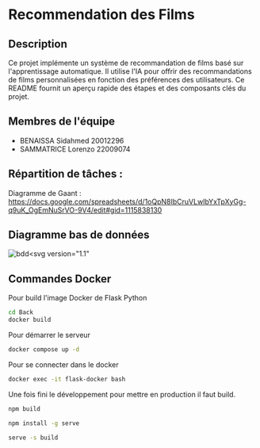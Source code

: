 # Recommendation des Films

## Description

Ce projet implémente un système de recommandation de films basé sur l'apprentissage automatique. Il utilise l'IA pour offrir des recommandations de films personnalisées en fonction des préférences des utilisateurs. Ce README fournit un aperçu rapide des étapes et des composants clés du projet.

## Membres de l'équipe 

- BENAISSA Sidahmed 20012296
- SAMMATRICE Lorenzo 22009074

## Répartition de tâches :

Diagramme de Gaant : https://docs.google.com/spreadsheets/d/1oQpN8IbCruVLwIbYxTpXyGg-q9uK_OgEmNuSrVO-9V4/edit#gid=1115838130


## Diagramme bas de données
![bdd](https://github.com/Sidahmed-ben/recommendation-des-films/assets/90385023/045ff928-d5a3-47d1-a1dd-acd200c3e7be)<?xml version="1.0" standalone="no"?><svg version="1.1" 


## Commandes Docker

Pour build l'image Docker de Flask Python

```bash
cd Back
docker build
```

Pour démarrer le serveur

```bash
docker compose up -d
```

Pour se connecter dans le docker

```bash
docker exec -it flask-docker bash
```

Une fois fini le développement pour mettre en production il faut build.
```bash
npm build
```

```bash
npm install -g serve
```
```bash
serve -s build
```
